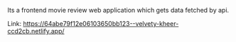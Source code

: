 Its a frontend movie review web application which gets data fetched by api. 

Link: https://64abe79f12e06103650bb123--velvety-kheer-ccd2cb.netlify.app/
